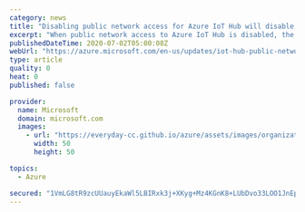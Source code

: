 ```yaml
---
category: news
title: "Disabling public network access for Azure IoT Hub will disable access to built-in Azure Event Hub endpoint on September 30, 2020"
excerpt: "When public network access to Azure IoT Hub is disabled, the built-in Azure Event Hub-compatible endpoint in IoT Hub may continue to be accessible via the public internet\n\nOn September 30, 2020, this behavior will change, and public access to the built-in endpoint will be disabled when public network"
publishedDateTime: 2020-07-02T05:00:08Z
webUrl: "https://azure.microsoft.com/en-us/updates/iot-hub-public-network-access-bug-fix/"
type: article
quality: 0
heat: 0
published: false

provider:
  name: Microsoft
  domain: microsoft.com
  images:
    - url: "https://everyday-cc.github.io/azure/assets/images/organizations/microsoft.com-50x50.jpg"
      width: 50
      height: 50

topics:
  - Azure

secured: "1VmLG8tR9zcUUauyEkaWl5LBIRxk3j+XKyg+Mz4KGnK8+LUbDvo33LOO1JnEpWwYSFE9VQjxmAi1GetQU8u2HBn0valjo9xEPhqBBtQ14L6ngwQwrCNj9jN44L3ZhOrgHkM1+zfgnAYI8Ur6hNA0078z+tstDsylvGdakccyPC0mTv1c64iHdpwNpT53Nv6LsRmRCTE3hF49nSrjFX2Rpoq6zq4oG1W18FRSseKaDGTupJX+FwbyFlhHts9In10z3/BmpikN0yGiit2YvfW3l8a1ljiie8wMeeRp5xsYUuRbAs75NXenZX6xFGDptyeRU6KKxGBWHdCEJJO7FVqctA==;vmiyFGa+F5a0PiwMXbucIQ=="
---
```



